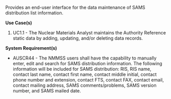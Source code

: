 Provides an end-user interface for the data maintenance of SAMS distribution list information.

**Use Case(s)**

1. UC1.1 - The Nuclear Materials Analyst maintains the Authority Reference static data by adding, updating, and/or deleting data records.

**System Requirement(s)**

- AUSCR44 - The NMMSS users shall have the capability to manually enter, edit and search for SAMS distribution information. The following information will be included for SAMS distribution: RIS, RIS name, contact last name, contact first name, contact middle initial, contact phone number and extension, contact FTS, contact FAX, contact email, contact mailing address, SAMS comments/problems, SAMS version number, and SAMS mailed date.